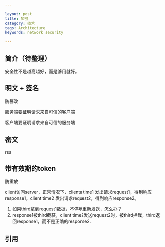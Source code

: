 ```yaml
---

layout: post
title: 加密
category: 技术
tags: Architecture
keywords: network security

---
```


## 简介（待整理）

安全性不是越高越好，而是够用就好。

## 明文 + 签名

防篡改

服务端要证明请求来自可信的客户端

客户端要证明请求来自可信的服务端

## 密文

rsa

## 带有效期的token

防重放

client访问server，正常情况下，clienta time1 发出请求request1，得到响应response1。client time2 发出请求request2，得到响应response2。


1. 如果third拿到request1数据，不停地重新发送，怎么办？
2. response1被third截获，client time2发送request2时，被third拦截，third返回response1，而不是正确的response2.



## 引用
